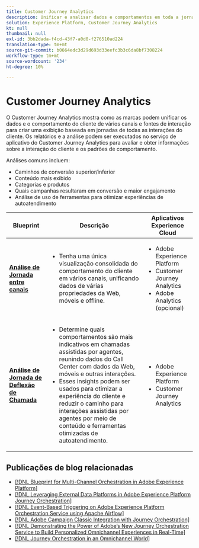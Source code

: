 ```yaml
---
title: Customer Journey Analytics
description: Unificar e analisar dados e comportamentos em toda a jornada do cliente
solution: Experience Platform, Customer Journey Analytics
kt: null
thumbnail: null
exl-id: 3bb2dada-f4cd-43f7-a0d0-f276510ad224
translation-type: tm+mt
source-git-commit: b0664edc3d29d693d33eefc3b3c6da8bf7308224
workflow-type: tm+mt
source-wordcount: '234'
ht-degree: 10%

---
```


# Customer Journey Analytics

O Customer Journey Analytics mostra como as marcas podem unificar os dados e o comportamento do cliente de vários canais e fontes de interação para criar uma exibição baseada em jornadas de todas as interações do cliente. Os relatórios e a análise podem ser executados no serviço de aplicativo do Customer Journey Analytics para avaliar e obter informações sobre a interação do cliente e os padrões de comportamento.

Análises comuns incluem:

* Caminhos de conversão superior/inferior
* Conteúdo mais exibido
* Categorias e produtos
* Quais campanhas resultaram em conversão e maior engajamento
* Análise de uso de ferramentas para otimizar experiências de autoatendimento

| Blueprint | Descrição | Aplicativos Experience Cloud |
|---|---|---|
| **[Análise de Jornada entre canais](digital-behavioral-data-consolidation.md)** | <ul><li>Tenha uma única visualização consolidada do comportamento do cliente em vários canais, unificando dados de várias propriedades da Web, móveis e offline.</li></ul> | <ul><li>Adobe Experience Platform</li><li>Customer Journey Analytics</li><li>Adobe Analytics (opcional)</li></ul> |
| **[Análise de Jornada de Deflexão de Chamada](call-deflect.md)** | <ul><li>Determine quais comportamentos são mais indicativos em chamadas assistidas por agentes, reunindo dados do Call Center com dados da Web, móveis e outras interações.</li><li>Esses insights podem ser usados para otimizar a experiência do cliente e reduzir o caminho para interações assistidas por agentes por meio de conteúdo e ferramentas otimizadas de autoatendimento.  </li></ul> | <ul><li>Adobe Experience Platform</li><li>Customer Journey Analytics</li> |

## Publicações de blog relacionadas

* [[!DNL Blueprint for Multi-Channel Orchestration in Adobe Experience Platform]](https://medium.com/adobetech/blueprint-for-multi-channel-orchestration-in-adobe-experience-platform-c68317e94184)
* [[!DNL Leveraging External Data Platforms in Adobe Experience Platform Journey Orchestration]](https://medium.com/adobetech/leveraging-external-data-platforms-in-adobe-experience-platform-journey-orchestration-54fc6134fe17)
* [[!DNL Event-Based Triggering on Adobe Experience Platform Orchestration Service using Apache Airflow]](https://medium.com/adobetech/event-based-triggering-on-adobe-experience-platform-orchestration-service-using-apache-airflow-8607b28251f1)
* [[!DNL Adobe Campaign Classic Integration with Journey Orchestration]](https://medium.com/adobetech/adobe-campaign-classic-integration-with-journey-orchestration-ae577653281)
* [[!DNL Demonstrating the Power of Adobe’s New Journey Orchestration Service to Build Personalized Omnichannel Experiences in Real-Time]](https://medium.com/adobetech/demonstrating-the-power-of-adobes-new-journey-orchestration-service-to-build-personalized-aa60d88cd34)
* [[!DNL Journey Orchestration in an Omnichannel World]](https://medium.com/adobetech/journey-orchestration-in-an-omnichannel-world-3a2d32d556d9)
